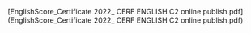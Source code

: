 [EnglishScore_Certificate 2022_ CERF ENGLISH C2 online publish.pdf](EnglishScore_Certificate 2022_ CERF ENGLISH C2 online publish.pdf)
